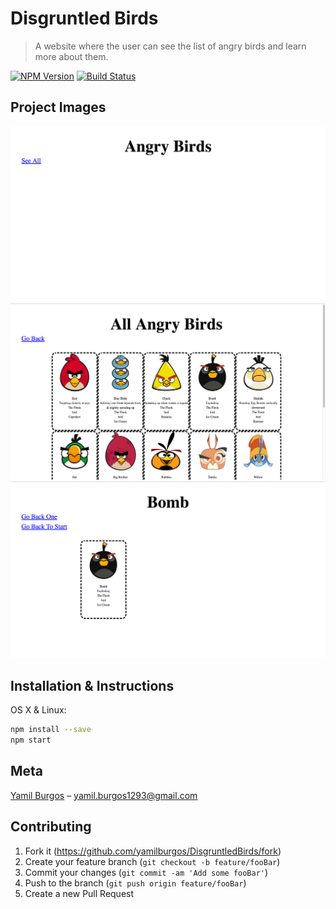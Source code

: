 # Disgruntled Birds
> A website where the user can see the list of angry birds and learn more about them.

[![NPM Version][npm-image]][npm-url]
[![Build Status][travis-image]][travis-url]

## Project Images
![](images/demo1.png)
![](images/demo2.png)
![](images/demo3.png)

## Installation & Instructions
OS X & Linux:

```sh
npm install --save
npm start
```

## Meta
[Yamil Burgos](https://github.com/yamilburgos/) – yamil.burgos1293@gmail.com

## Contributing
1. Fork it (<https://github.com/yamilburgos/DisgruntledBirds/fork>)
2. Create your feature branch (`git checkout -b feature/fooBar`)
3. Commit your changes (`git commit -am 'Add some fooBar'`)
4. Push to the branch (`git push origin feature/fooBar`)
5. Create a new Pull Request

<!-- Markdown link & img dfn's -->
[npm-image]: https://img.shields.io/npm/v/datadog-metrics.svg?style=flat-square
[npm-url]: https://npmjs.org/package/datadog-metrics
[travis-image]: https://img.shields.io/travis/dbader/node-datadog-metrics/master.svg?style=flat-square
[travis-url]: https://travis-ci.org/dbader/node-datadog-metrics
